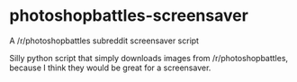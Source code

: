 # photoshopbattles-screensaver
A /r/photoshopbattles subreddit screensaver script

Silly python script that simply downloads images from /r/photoshopbattles, because I think they would be great for a screensaver.
